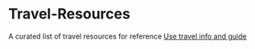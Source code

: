 # Travel-Resources
A curated list of travel resources for reference
[Use travel info and guide](https://www.thetravelbrief.com)
